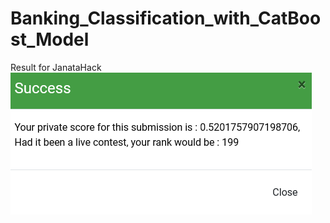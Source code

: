 # Banking_Classification_with_CatBoost_Model
Result for JanataHack
![Result for JanataHack](https://github.com/irfanfadhullah/Banking_Classification_with_CatBoost_Model/blob/master/Result%20Hackaton.png)

